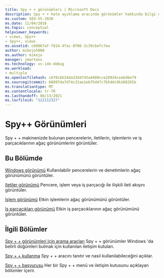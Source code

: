 ```yaml
---
title: Spy + + görünümleri | Microsoft Docs
description: Spy + + hata ayıklama aracında görünümler hakkında bilgi edinin. Spy + + bilgisayarınızda bulunan pencerelerin, iletilerin, işlemlerin ve iş parçacıklarının ağaç görünümlerini görüntüler.
ms.custom: SEO-VS-2020
ms.date: 11/04/2016
ms.topic: conceptual
helpviewer_keywords:
- views, Spy++
- Spy++, views
ms.assetid: c60867af-f814-4fac-8f06-3c39cbefc7ea
author: mikejo5000
ms.author: mikejo
manager: jmartens
ms.technology: vs-ide-debug
ms.workload:
- multiple
ms.openlocfilehash: c670cbb34da33d4745a4480cce28934ceebd6e79
ms.sourcegitcommit: 68897da7d74c31ae1ebf5d47c7b5ddc9b108265b
ms.translationtype: MT
ms.contentlocale: tr-TR
ms.lasthandoff: 08/13/2021
ms.locfileid: "122112327"
---
```

# <a name="spy-views"></a>Spy++ Görünümleri
Spy + + makinenizde bulunan pencerelerin, iletilerin, işlemlerin ve iş parçacıklarının ağaç görünümlerini görüntüler.

## <a name="in-this-section"></a>Bu Bölümde
 [Windows görünümü](../debugger/windows-view.md) Kullanılabilir pencerelerin ve denetimlerin ağaç görünümünü görüntüler.

 [Iletiler görünümü](../debugger/messages-view.md) Pencere, işlem veya iş parçacığı ile ilişkili ileti akışını görüntüler.

 [Işlem görünümü](../debugger/processes-view.md) Etkin işlemlerin ağaç görünümünü görüntüler.

 [Iş parçacıkları görünümü](../debugger/threads-view.md) Etkin iş parçacıklarının ağaç görünümünü görüntüler.

## <a name="related-sections"></a>İlgili Bölümler
 [Spy + + görünümleri Için arama araçları](../debugger/search-tools-for-spy-increment-views.md) Spy + + görünümler Windows 'da belirli düğümleri bulmak için kullanılan iletişim kutuları.

 [Spy + + kullanma](../debugger/using-spy-increment.md) Spy + + aracını tanıtır ve nasıl kullanılabileceğini açıklar.

 [Spy + + başvurusu](../debugger/spy-increment-reference.md) Her bir Spy + + menü ve iletişim kutusunu açıklayan bölümler içerir.